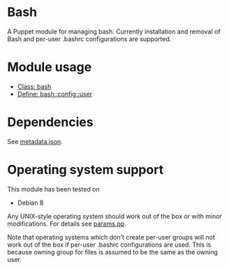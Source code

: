 # Bash

A Puppet module for managing bash. Currently installation and removal of Bash 
and per-user .bashrc configurations are supported.

# Module usage

* [Class: bash](manifests/init.pp)
* [Define: bash::config::user](manifests/config/user.pp)

# Dependencies

See [metadata.json](metadata.json).

# Operating system support

This module has been tested on

* Debian 8

Any UNIX-style operating system should work out of the box or with minor 
modifications. For details see [params.pp](manifests/params.pp).

Note that operating systems which don't create per-user groups will not work out 
of the box if per-user .bashrc configurations are used. This is because owning 
group for files is assumed to be the same as the owning user.
